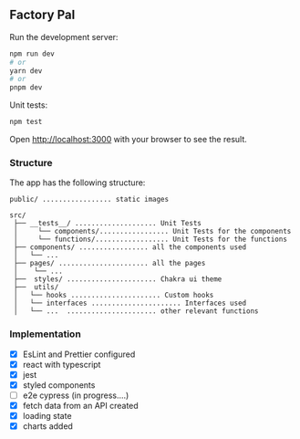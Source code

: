 ## Factory Pal

Run the development server:

```bash
npm run dev
# or
yarn dev
# or
pnpm dev
```

Unit tests:
```bash
npm test
```

Open [http://localhost:3000](http://localhost:3000) with your browser to see the result.


### Structure

The app has the following structure:

```
public/ ................. static images

src/
 ├── __tests__/ .................... Unit Tests
 │     └── components/................. Unit Tests for the components
 │     └── functions/.................. Unit Tests for the functions
 ├── components/ ................. all the components used
 │   └── ...
 ├── pages/ ...................... all the pages
 │    └── ...
 ├──  styles/ ...................... Chakra ui theme 
 ├──  utils/ 
 │   └── hooks ...................... Custom hooks
 │   └── interfaces ...................... Interfaces used
 │   └── ...  ...................... other relevant functions

```

### Implementation

-[x]  EsLint and Prettier configured
-[x]  react with typescript
-[x]  jest
-[x]  styled components
-[ ]  e2e cypress (in progress....)
-[x]  fetch data from an API created
-[x]  loading state
-[x]  charts added